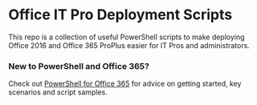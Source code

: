 # Office IT Pro Deployment Scripts
This repo is a collection of useful PowerShell scripts to make deploying Office 2016 and Office 365 ProPlus easier for IT Pros and administrators. 

### New to PowerShell and Office 365?
Check out [PowerShell for Office 365](https://poweshell.office.com) for advice on getting started, key scenarios and script samples.  
